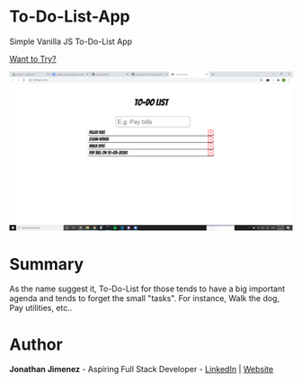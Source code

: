 # To-Do-List-App

Simple Vanilla JS To-Do-List App

[Want to Try?](https://jonathanj101.github.io/To-Do-List-App-main.html/)

![](/image/preview.png)

# Summary

As the name suggest it, To-Do-List for those tends to have a big important agenda and tends to forget the small "tasks". For instance, Walk the dog, Pay utilities, etc..

# Author

**Jonathan Jimenez** - Aspiring Full Stack Developer - [LinkedIn](https://www.linkedin.com/in/jonathan-jimenez101/) | [Website](https://www.jonathanjimenez.tech)
